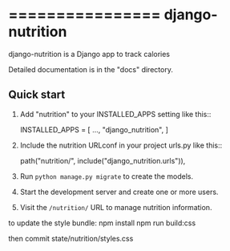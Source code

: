 ================
django-nutrition
================

django-nutrition is a Django app to track calories

Detailed documentation is in the "docs" directory.

Quick start
-----------

1. Add "nutrition" to your INSTALLED_APPS setting like this::

    INSTALLED_APPS = [
        ...,
        "django_nutrition",
    ]

2. Include the nutrition URLconf in your project urls.py like this::

    path("nutrition/", include("django_nutrition.urls")),

3. Run ``python manage.py migrate`` to create the models.

4. Start the development server and create one or more users.

5. Visit the ``/nutrition/`` URL to manage nutrition information.

to update the style bundle:
npm install
npm run build:css

then commit state/nutrition/styles.css
